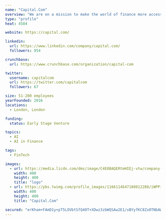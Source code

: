 ```yaml
---
name: "Capital.Com"
overview: "We are on a mission to make the world of finance more accessible, engaging and useful."
type: "profile"
heat: 4584

website: https://capital.com/

linkedin:
  url: https://www.linkedin.com/company/capital.com/
  followers: 954

crunchbase:
  url: https://www.crunchbase.com/organization/capital-com

twitter:
  username: capitalcom
  url: https://twitter.com/capitalcom
  followers: 67

size: 51-200 employees
yearFounded: 2016
locations:
  - London, London

funding:
  status: Early Stage Venture

topics:
  - AI
  - AI in Finance

tags:
  - FinTech

images:
  - url: https://media.licdn.com/dms/image/C4E0BAQERtmHIEj-vtw/company-logo_400_400/0?e=1582761600&v=beta&t=KpeGG8fxXERd_1w75UNVRwqqXgFbwqqvKAcXrero0-4
    width: 400
    height: 400
    title: "logo"
  - url: https://pbs.twimg.com/profile_images/1166114647180812288/iWPPi_wm_400x400.png
    width: 400
    height: 400
    title: "Capital.Com"

secured: "erKham+FAmD1y+pT5LOVbtSfQ40T+XDwz3zbWQSAw2E1/xBYyfKC8Zx0TNbAWRnmXy1LUJgZoz5y9k5xHuBHau98gWQ85iOpwFFiO+SXhvTgN5WD9MZKQou7GDI2/f9n6CcTyPHgbEQrRE09FvTxubdei/ANK0xmFTUp2iIRP703oyqymQIDpFBONxNFRRwZ02zi28JI6IDnxKmrJdGARaUgrqGhekWLGhKVf6LiZ6qDnAWa7Bz812Z82P0mySxI1JQRbQhhrQBo1B4zQoWcEg==;3vL55kfUZlt9qbpPAnLKBQ=="
---
```


